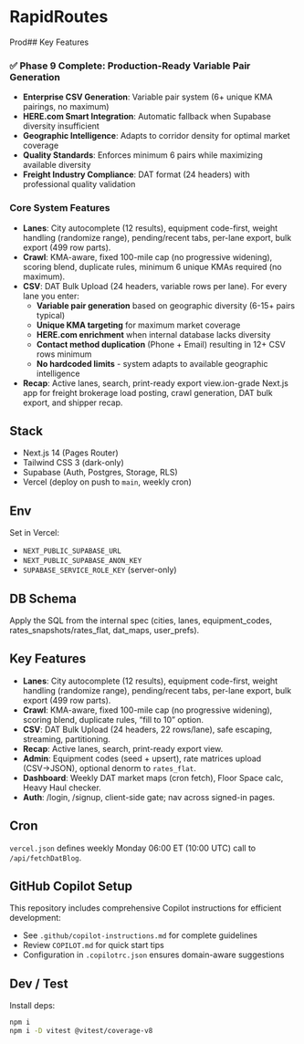 # RapidRoutes

Prod## Key Features

### ✅ **Phase 9 Complete: Production-Ready Variable Pair Generation**
- **Enterprise CSV Generation**: Variable pair system (6+ unique KMA pairings, no maximum)
- **HERE.com Smart Integration**: Automatic fallback when Supabase diversity insufficient  
- **Geographic Intelligence**: Adapts to corridor density for optimal market coverage
- **Quality Standards**: Enforces minimum 6 pairs while maximizing available diversity
- **Freight Industry Compliance**: DAT format (24 headers) with professional quality validation

### Core System Features
- **Lanes**: City autocomplete (12 results), equipment code-first, weight handling (randomize range), pending/recent tabs, per-lane export, bulk export (499 row parts).
- **Crawl**: KMA-aware, fixed 100-mile cap (no progressive widening), scoring blend, duplicate rules, minimum 6 unique KMAs required (no maximum).
- **CSV**: DAT Bulk Upload (24 headers, variable rows per lane). For every lane you enter:
  - **Variable pair generation** based on geographic diversity (6-15+ pairs typical)
  - **Unique KMA targeting** for maximum market coverage
  - **HERE.com enrichment** when internal database lacks diversity
  - **Contact method duplication** (Phone + Email) resulting in 12+ CSV rows minimum
  - **No hardcoded limits** - system adapts to available geographic intelligence
- **Recap**: Active lanes, search, print-ready export view.ion-grade Next.js app for freight brokerage load posting, crawl generation, DAT bulk export, and shipper recap.

## Stack
- Next.js 14 (Pages Router)
- Tailwind CSS 3 (dark-only)
- Supabase (Auth, Postgres, Storage, RLS)
- Vercel (deploy on push to `main`, weekly cron)

## Env
Set in Vercel:
- `NEXT_PUBLIC_SUPABASE_URL`
- `NEXT_PUBLIC_SUPABASE_ANON_KEY`
- `SUPABASE_SERVICE_ROLE_KEY` (server-only)

## DB Schema
Apply the SQL from the internal spec (cities, lanes, equipment_codes, rates_snapshots/rates_flat, dat_maps, user_prefs).

## Key Features
- **Lanes**: City autocomplete (12 results), equipment code-first, weight handling (randomize range), pending/recent tabs, per-lane export, bulk export (499 row parts).
- **Crawl**: KMA-aware, fixed 100-mile cap (no progressive widening), scoring blend, duplicate rules, “fill to 10” option.
- **CSV**: DAT Bulk Upload (24 headers, 22 rows/lane), safe escaping, streaming, partitioning.
- **Recap**: Active lanes, search, print-ready export view.
- **Admin**: Equipment codes (seed + upsert), rate matrices upload (CSV→JSON), optional denorm to `rates_flat`.
- **Dashboard**: Weekly DAT market maps (cron fetch), Floor Space calc, Heavy Haul checker.
- **Auth**: /login, /signup, client-side gate; nav across signed-in pages.

## Cron
`vercel.json` defines weekly Monday 06:00 ET (10:00 UTC) call to `/api/fetchDatBlog`.

## GitHub Copilot Setup
This repository includes comprehensive Copilot instructions for efficient development:
- See `.github/copilot-instructions.md` for complete guidelines
- Review `COPILOT.md` for quick start tips
- Configuration in `.copilotrc.json` ensures domain-aware suggestions

## Dev / Test
Install deps:
```bash
npm i
npm i -D vitest @vitest/coverage-v8
